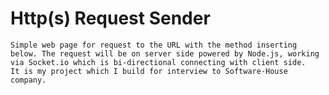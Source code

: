 # Http(s) Request Sender
    Simple web page for request to the URL with the method inserting below. The request will be on server side powered by Node.js, working via Socket.io which is bi-directional connecting with client side.
    It is my project which I build for interview to Software-House company.
